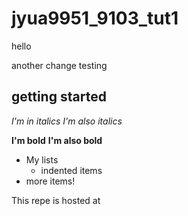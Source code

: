 # jyua9951_9103_tut1

hello

another change testing

## getting started
*I'm in italics* _I'm also italics_

**I'm bold** __I'm also bold__

- My lists
    - indented items
- more items!

This repe is hosted at 

